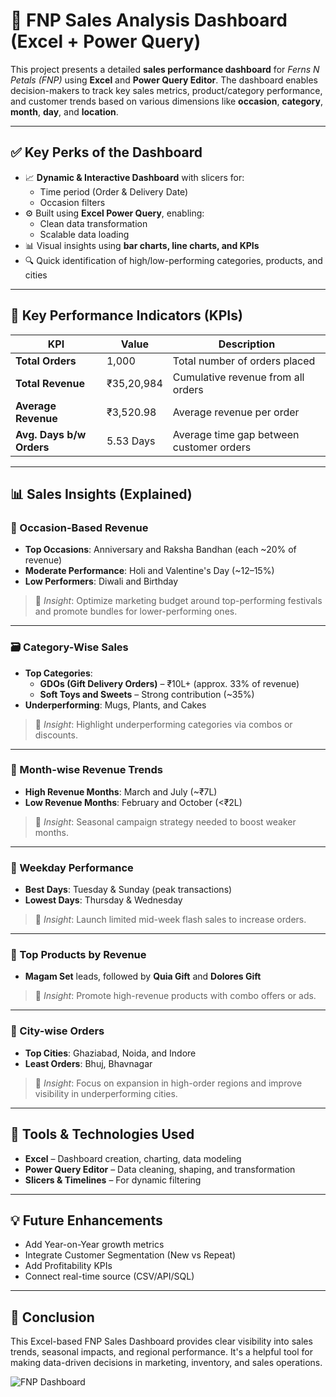 # 🌸 FNP Sales Analysis Dashboard (Excel + Power Query)

This project presents a detailed **sales performance dashboard** for *Ferns N Petals (FNP)* using **Excel** and **Power Query Editor**. The dashboard enables decision-makers to track key sales metrics, product/category performance, and customer trends based on various dimensions like **occasion**, **category**, **month**, **day**, and **location**.

---

## ✅ Key Perks of the Dashboard

- 📈 **Dynamic & Interactive Dashboard** with slicers for:
  - Time period (Order & Delivery Date)
  - Occasion filters
- ⚙️ Built using **Excel Power Query**, enabling:
  - Clean data transformation
  - Scalable data loading
- 📊 Visual insights using **bar charts, line charts, and KPIs**
- 🔍 Quick identification of high/low-performing categories, products, and cities

---

## 📌 Key Performance Indicators (KPIs)

| KPI                      | Value         | Description                             |
|--------------------------|---------------|-----------------------------------------|
| **Total Orders**         | 1,000         | Total number of orders placed           |
| **Total Revenue**        | ₹35,20,984    | Cumulative revenue from all orders      |
| **Average Revenue**      | ₹3,520.98     | Average revenue per order               |
| **Avg. Days b/w Orders** | 5.53 Days     | Average time gap between customer orders|

---

## 📊 Sales Insights (Explained)

### 🎯 Occasion-Based Revenue
- **Top Occasions**: Anniversary and Raksha Bandhan (each ~20% of revenue)
- **Moderate Performance**: Holi and Valentine's Day (~12–15%)
- **Low Performers**: Diwali and Birthday  
> 📌 *Insight*: Optimize marketing budget around top-performing festivals and promote bundles for lower-performing ones.

---

### 🗃️ Category-Wise Sales
- **Top Categories**:
  - **GDOs (Gift Delivery Orders)** – ₹10L+ (approx. 33% of revenue)
  - **Soft Toys and Sweets** – Strong contribution (~35%)
- **Underperforming**: Mugs, Plants, and Cakes  
> 📌 *Insight*: Highlight underperforming categories via combos or discounts.

---

### 📆 Month-wise Revenue Trends
- **High Revenue Months**: March and July (~₹7L)
- **Low Revenue Months**: February and October (<₹2L)  
> 📌 *Insight*: Seasonal campaign strategy needed to boost weaker months.

---

### 📅 Weekday Performance
- **Best Days**: Tuesday & Sunday (peak transactions)
- **Lowest Days**: Thursday & Wednesday  
> 📌 *Insight*: Launch limited mid-week flash sales to increase orders.

---

### 🌟 Top Products by Revenue
- **Magam Set** leads, followed by **Quia Gift** and **Dolores Gift**  
> 📌 *Insight*: Promote high-revenue products with combo offers or ads.

---

### 📍 City-wise Orders
- **Top Cities**: Ghaziabad, Noida, and Indore
- **Least Orders**: Bhuj, Bhavnagar  
> 📌 *Insight*: Focus on expansion in high-order regions and improve visibility in underperforming cities.

---

## 🧠 Tools & Technologies Used

- **Excel** – Dashboard creation, charting, data modeling  
- **Power Query Editor** – Data cleaning, shaping, and transformation  
- **Slicers & Timelines** – For dynamic filtering  

---

## 💡 Future Enhancements

- Add Year-on-Year growth metrics  
- Integrate Customer Segmentation (New vs Repeat)  
- Add Profitability KPIs  
- Connect real-time source (CSV/API/SQL)

---

## 📌 Conclusion

This Excel-based FNP Sales Dashboard provides clear visibility into sales trends, seasonal impacts, and regional performance. It's a helpful tool for making data-driven decisions in marketing, inventory, and sales operations.

![FNP Dashboard](https://github.com/user-attachments/assets/448a8541-d93e-4b5b-8a8c-d568a441cfe5)
